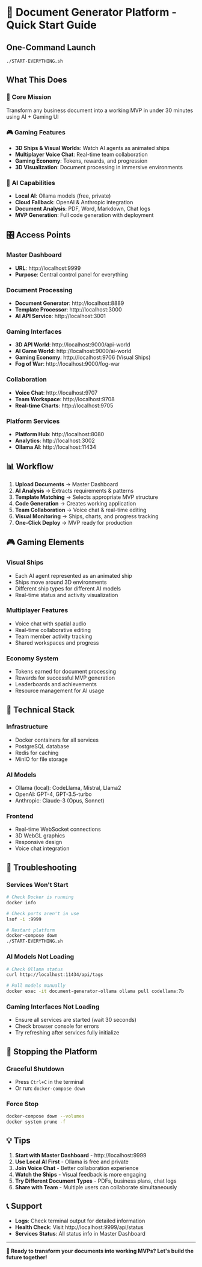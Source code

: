 # 🚀 Document Generator Platform - Quick Start Guide

## One-Command Launch
```bash
./START-EVERYTHING.sh
```

## What This Does

### 🎯 **Core Mission**
Transform any business document into a working MVP in under 30 minutes using AI + Gaming UI

### 🎮 **Gaming Features**
- **3D Ships & Visual Worlds**: Watch AI agents as animated ships
- **Multiplayer Voice Chat**: Real-time team collaboration
- **Gaming Economy**: Tokens, rewards, and progression
- **3D Visualization**: Document processing in immersive environments

### 🤖 **AI Capabilities**
- **Local AI**: Ollama models (free, private)
- **Cloud Fallback**: OpenAI & Anthropic integration
- **Document Analysis**: PDF, Word, Markdown, Chat logs
- **MVP Generation**: Full code generation with deployment

## 🎛️ Access Points

### **Master Dashboard**
- **URL**: http://localhost:9999
- **Purpose**: Central control panel for everything

### **Document Processing**
- **Document Generator**: http://localhost:8889
- **Template Processor**: http://localhost:3000
- **AI API Service**: http://localhost:3001

### **Gaming Interfaces**
- **3D API World**: http://localhost:9000/api-world
- **AI Game World**: http://localhost:9000/ai-world  
- **Gaming Economy**: http://localhost:9706 (Visual Ships)
- **Fog of War**: http://localhost:9000/fog-war

### **Collaboration**
- **Voice Chat**: http://localhost:9707
- **Team Workspace**: http://localhost:9708
- **Real-time Charts**: http://localhost:9705

### **Platform Services**
- **Platform Hub**: http://localhost:8080
- **Analytics**: http://localhost:3002
- **Ollama AI**: http://localhost:11434

## 📊 Workflow

1. **Upload Documents** → Master Dashboard
2. **AI Analysis** → Extracts requirements & patterns
3. **Template Matching** → Selects appropriate MVP structure
4. **Code Generation** → Creates working application
5. **Team Collaboration** → Voice chat & real-time editing
6. **Visual Monitoring** → Ships, charts, and progress tracking
7. **One-Click Deploy** → MVP ready for production

## 🎮 Gaming Elements

### **Visual Ships**
- Each AI agent represented as an animated ship
- Ships move around 3D environments
- Different ship types for different AI models
- Real-time status and activity visualization

### **Multiplayer Features**
- Voice chat with spatial audio
- Real-time collaborative editing
- Team member activity tracking
- Shared workspaces and progress

### **Economy System**  
- Tokens earned for document processing
- Rewards for successful MVP generation
- Leaderboards and achievements
- Resource management for AI usage

## 🔧 Technical Stack

### **Infrastructure**
- Docker containers for all services
- PostgreSQL database
- Redis for caching
- MinIO for file storage

### **AI Models**
- Ollama (local): CodeLlama, Mistral, Llama2
- OpenAI: GPT-4, GPT-3.5-turbo
- Anthropic: Claude-3 (Opus, Sonnet)

### **Frontend**
- Real-time WebSocket connections
- 3D WebGL graphics
- Responsive design
- Voice chat integration

## 🚨 Troubleshooting

### **Services Won't Start**
```bash
# Check Docker is running
docker info

# Check ports aren't in use
lsof -i :9999

# Restart platform
docker-compose down
./START-EVERYTHING.sh
```

### **AI Models Not Loading**
```bash
# Check Ollama status
curl http://localhost:11434/api/tags

# Pull models manually
docker exec -it document-generator-ollama ollama pull codellama:7b
```

### **Gaming Interfaces Not Loading**
- Ensure all services are started (wait 30 seconds)
- Check browser console for errors
- Try refreshing after services fully initialize

## 🛑 Stopping the Platform

### **Graceful Shutdown**
- Press `Ctrl+C` in the terminal
- Or run: `docker-compose down`

### **Force Stop**
```bash
docker-compose down --volumes
docker system prune -f
```

## 💡 Tips

1. **Start with Master Dashboard** - http://localhost:9999
2. **Use Local AI First** - Ollama is free and private
3. **Join Voice Chat** - Better collaboration experience
4. **Watch the Ships** - Visual feedback is more engaging
5. **Try Different Document Types** - PDFs, business plans, chat logs
6. **Share with Team** - Multiple users can collaborate simultaneously

## 📞 Support

- **Logs**: Check terminal output for detailed information
- **Health Check**: Visit http://localhost:9999/api/status
- **Services Status**: All status info in Master Dashboard

---

**🎯 Ready to transform your documents into working MVPs? Let's build the future together!**
